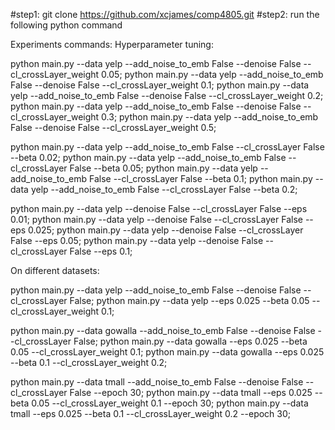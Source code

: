 #step1: git clone https://github.com/xcjames/comp4805.git
#step2: run the following python command

Experiments commands:
Hyperparameter tuning:

python main.py --data yelp --add_noise_to_emb False --denoise False --cl_crossLayer_weight 0.05;
python main.py --data yelp --add_noise_to_emb False --denoise False --cl_crossLayer_weight 0.1;
python main.py --data yelp --add_noise_to_emb False --denoise False --cl_crossLayer_weight 0.2;
python main.py --data yelp --add_noise_to_emb False --denoise False --cl_crossLayer_weight 0.3;
python main.py --data yelp --add_noise_to_emb False --denoise False --cl_crossLayer_weight 0.5;

python main.py --data yelp --add_noise_to_emb False --cl_crossLayer False --beta 0.02;
python main.py --data yelp --add_noise_to_emb False --cl_crossLayer False --beta 0.05;
python main.py --data yelp --add_noise_to_emb False --cl_crossLayer False --beta 0.1;
python main.py --data yelp --add_noise_to_emb False --cl_crossLayer False --beta 0.2;

python main.py --data yelp --denoise False --cl_crossLayer False --eps 0.01;
python main.py --data yelp --denoise False --cl_crossLayer False --eps 0.025;
python main.py --data yelp --denoise False --cl_crossLayer False --eps 0.05;
python main.py --data yelp --denoise False --cl_crossLayer False --eps 0.1;


On different datasets:

python main.py --data yelp --add_noise_to_emb False --denoise False --cl_crossLayer False;
python main.py --data yelp --eps 0.025 --beta 0.05 --cl_crossLayer_weight 0.1;

python main.py --data gowalla --add_noise_to_emb False --denoise False --cl_crossLayer False;
python main.py --data gowalla --eps 0.025 --beta 0.05 --cl_crossLayer_weight 0.1;
python main.py --data gowalla --eps 0.025 --beta 0.1 --cl_crossLayer_weight 0.2;

python main.py --data tmall --add_noise_to_emb False --denoise False --cl_crossLayer False --epoch 30;
python main.py --data tmall --eps 0.025 --beta 0.05 --cl_crossLayer_weight 0.1 --epoch 30;
python main.py --data tmall --eps 0.025 --beta 0.1 --cl_crossLayer_weight 0.2 --epoch 30;
